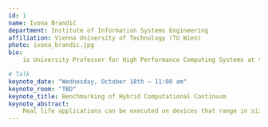 ```yaml
---
id: 1
name: Ivona Brandić
department: Institute of Information Systems Engineering
affiliation: Vienna University of Technology (TU Wien)
photo: ivona_brandic.jpg
bio:
    is University Professor for High Performance Computing Systems at the Institute of Information Systems Engineering, Vienna University of Technology (TU Wien) where she leads the High Performance Computing Systems Research Group. In 2015 she was awarded the FWF START prize, the highest Austrian award for early career researchers. Since 2016 she has been a member of the Young Academy of the Austrian Academy of Sciences. She received her PhD degree in 2007 and her venia docendi for practical computer science in 2013, both from Vienna University of Technology. From 2009 to 2012 she led the Austrian national FoSII (Foundations of Self-governing ICT Infrastructures) project funded by the Vienna Science and Technology Fund (WWTF). She was a management committee member of the European Commission's COST Action on Energy Efficient Large Scale Distributed Systems and of the COST Action on Sustainable Ultrascale Computing (NESUS). I. Brandic was on the Editorial Board of IEEE Magazine on Cloud Computing, IEEE TPDS and IEEE TCC. In 2011 she received the Distinguished Young Scientist Award from the Vienna University of Technology for her project on the Holistic Energy Efficient Hybrid Clouds. Her interests comprise virtualized HPC systems, energy efficient ultra-scale distributed systems, massive-scale data analytics, Cloud \& workflow Quality of Service (QoS), and service-oriented distributed systems. She published more than 50 scientific journal, magazine and conference publications and she co-authored a text-book on federated and self-manageable Cloud infrastructures.

# Talk
keynote_date: "Wednesday, October 18th — 11:00 am"
keynote_room: "TBD"
keynote_title: Benchmarking of Hybrid Computational Continuum
keynote_abstract:
    Real life applications can be executed on devices that range in size from smartphones to warehouse size data centers. Meanwhile, architectures are becoming heterogeneous including various accelerators and even non von Neumann computers into the computational continuum. In this talk we discuss challenges when benchmarking different types of applications on a hybrid computational continuum. First, we present the methods for decomposition and execution of HPC applications on hybrid Classic/Quantum systems. Second, we discuss the benefits but also problems and challenges when executing applications of hybrid systems. Third, we revisit the current state of the art testbeds for the execution and benchmarking of hybrid classic/quantum.
---
```

